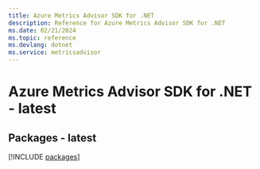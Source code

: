 ```yaml
---
title: Azure Metrics Advisor SDK for .NET
description: Reference for Azure Metrics Advisor SDK for .NET
ms.date: 02/21/2024
ms.topic: reference
ms.devlang: dotnet
ms.service: metricsadvisor
---
```

# Azure Metrics Advisor SDK for .NET - latest
## Packages - latest
[!INCLUDE [packages](metrics-advisor-index.md)]
